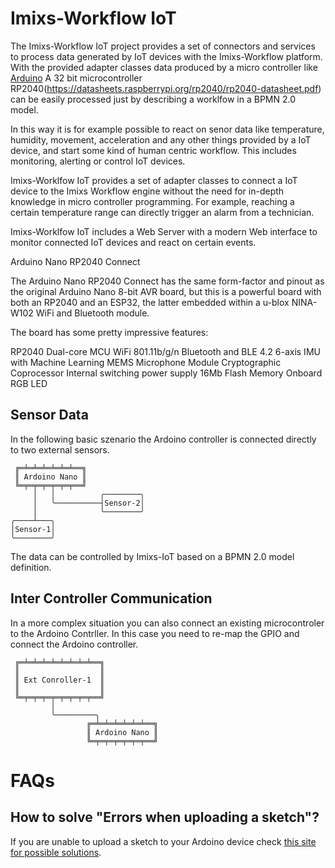 # Imixs-Workflow IoT

The Imixs-Workflow IoT project provides a set of connectors and services to process data generated by IoT devices with the Imixs-Workflow platform. With the provided adapter classes data produced by a micro controller like [Arduino](https://www.arduino.cc/) A 32 bit microcontroller RP2040(https://datasheets.raspberrypi.org/rp2040/rp2040-datasheet.pdf) can be easily processed just by describing a worklfow in a BPMN 2.0 model.

In this way it is for example possible to react on senor data like  temperature, humidity, movement, acceleration and any other things provided by a IoT device, and start some kind of human centric workflow. This includes monitoring, alerting or control IoT devices.

Imixs-Worklfow IoT provides a set of adapter classes to connect a IoT device to the Imixs Workflow engine without the need for in-depth knowledge in micro controller programming. 
For example, reaching a certain temperature range can directly trigger an alarm from a technician. 

Imixs-Worklfow IoT includes a Web Server with a modern Web interface to monitor connected IoT devices and react on certain events. 

Arduino Nano RP2040 Connect

The Arduino Nano RP2040 Connect has the same form-factor and pinout as the original Arduino Nano 8-bit AVR board, but this is a powerful board with both an RP2040 and an ESP32, the latter embedded within a u-blox NINA-W102 WiFi and Bluetooth module.

The board has some pretty impressive features:

RP2040 Dual-core MCU
WiFi 801.11b/g/n
Bluetooth and BLE 4.2
6-axis IMU with Machine Learning
MEMS Microphone Module
Cryptographic Coprocessor
Internal switching power supply
16Mb Flash Memory
Onboard RGB LED

## Sensor Data

In the following basic szenario the Ardoino controller is connected directly to two external sensors. 



     ╔═╧═╧═╧═╧═╧═╧══╗
     ║ Ardoino Nano ║
     ╚═╤═╤═╤═╤═╤═╤══╝
         │   │          ╭────────╮ 
         │   ╰──────────┤Sensor-2│   
         │              ╰────────╯
    ╭────┴───╮     
    │Sensor-1│     
    ╰────────╯     

The data can be controlled by Imixs-IoT based on a BPMN 2.0 model definition. 


## Inter Controller Communication

In a more complex situation you can also connect an existing microcontroler to the Ardoino Contrller. In this case you need to re-map the GPIO and connect the Ardoino controller. 


     ╔═╧═╧═╧═╧═╧═╧═╧═╧══╗
     ║                  ║
     ║ Ext Conroller-1  ║
     ║                  ║
     ╚═╤═╤═╤═╤═╤═╤═╤═╤══╝
             │
             ╰─────────╮
                     ╔═╧═╧═╧═╧═╧═╧══╗
                     ║ Ardoino Nano ║
                     ╚═╤═╤═╤═╤═╤═╤══╝

                     
                     
# FAQs                     

## How to solve "Errors when uploading a sketch"?

If you are unable to upload a sketch to your Ardoino device check [this site for possible solutions](https://support.arduino.cc/hc/en-us/articles/4401874331410--Error-avrdude-when-uploading).



